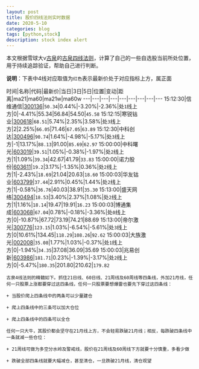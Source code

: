 ```yaml
---
layout: post
title: 股价四线法则实时数据
date: 2020-5-10
categories: blog
tags: [python,stock]
description: stock index alert
---
```



本文根据雪球大v[古泉](https://xueqiu.com/u/7148646888)的[古泉四线法则](https://xueqiu.com/7148646888/130498192)，计算了自己的一些自选股当前所处位置，用于持续追踪验证，帮助自己进行判断。

**说明**：下表中4线对应取值为`红色`表示最新价处于对应指标上方，属正面

时间|名称|代码|最新价|当日|3日|5日|位置|变动|距离|ma21|ma60|ma21w|ma60w
---|---|---|---|---|---|---|---|---
15:12:30|信维通信|[300136](https://xueqiu.com/S/SZ300136)|`50.34`|0.44%|-3.20%|-2.36%|处`1`线上方|0|-4.41%|55.34|56.84|54.50|`45.58`
15:12:15|寒锐钴业|[300618](https://xueqiu.com/S/SZ300618)|`68.51`|5.74%|2.35%|3.58%|处`3`线上方|2|2.25%|`66.05`|71.46|`67.05`|`63.89`
15:12:30|中科创达|[300496](https://xueqiu.com/S/SZ300496)|`90.74`|1.64%|-4.98%|-5.17%|处`3`线上方|-1|13.17%|`88.13`|91.00|`85.69`|`62.97`
15:00:00|中科曙光|[603019](https://xueqiu.com/S/SH603019)|`39.51`|1.05%|-0.38%|-1.97%|处`2`线上方|1|1.09%|`39.34`|42.67|41.79|`33.83`
15:00:00|诺力股份|[603611](https://xueqiu.com/S/SH603611)|`19.2`|3.17%|-1.35%|0.36%|处`2`线上方|1|-2.43%|`18.69`|21.04|20.63|`18.60`
15:00:03|华友钴业|[603799](https://xueqiu.com/S/SH603799)|`37.44`|2.91%|0.45%|1.44%|处`2`线上方|1|-0.58%|`36.76`|40.03|38.91|`35.30`
15:13:00|盛天网络|[300494](https://xueqiu.com/S/SZ300494)|`18.53`|3.40%|2.37%|1.08%|处`2`线上方|1|1.16%|`18.14`|19.47|19.91|`16.23`
15:00:03|博通集成|[603068](https://xueqiu.com/S/SH603068)|`67.04`|0.78%|-0.18%|-3.36%|处`0`线上方|0|-10.87%|67.72|73.19|74.21|88.69
15:13:00|帝尔激光|[300776](https://xueqiu.com/S/SZ300776)|`123.15`|1.03%|-6.54%|-5.61%|处`3`线上方|0|10.61%|134.45|`118.29`|`108.26`|`92.62`
15:00:03|大族激光|[002008](https://xueqiu.com/S/SZ002008)|`35.08`|1.77%|1.03%|-0.37%|处`1`线上方|0|-1.94%|`34.35`|37.08|36.09|35.69
15:00:03|兆易创新|[603986](https://xueqiu.com/S/SH603986)|`181.71`|0.23%|-1.39%|-3.17%|处`2`线上方|0|-5.47%|`180.35`|201.80|210.62|`179.82`

```
古泉4线法则的精髓如下。抓住21日线、60日线、21周线及60周线等四条线，外加21月线，任何一只股票上涨都要穿过这四条线，任何一只股票要想爆雷也要先下穿过这四条线：

+ 当股价爬上四条线中的两条可以少量建仓

+ 爬上四条线中的三条可以加大仓位

+ 爬上四条线中的四条可以全仓

任何一只大牛，其股价都会坚守在21月线上方，不会轻易跌破21月线；相反，每跌破四条线中一条就减一些仓位：

+ 21周线可做为多空分水岭及警戒线，股价在21周线及60周线下方就要十分慎重，多看少做

+ 跌破全部四条线就要大幅减仓，甚至清仓，一旦跌破21月线，清仓观望
```